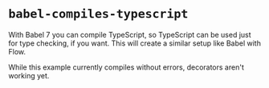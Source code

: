 # `babel-compiles-typescript`

With Babel 7 you can compile TypeScript, so TypeScript can be used just for type checking, if you want. This will create a similar setup like Babel with Flow.

While this example currently compiles without errors, decorators aren't working yet.
